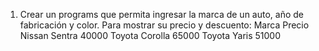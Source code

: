 1.	Crear un programs que permita ingresar la marca de un auto, año de fabricación y color. Para mostrar su precio y descuento:
Marca	Precio
Nissan Sentra	40000
Toyota Corolla	65000
Toyota Yaris	51000
